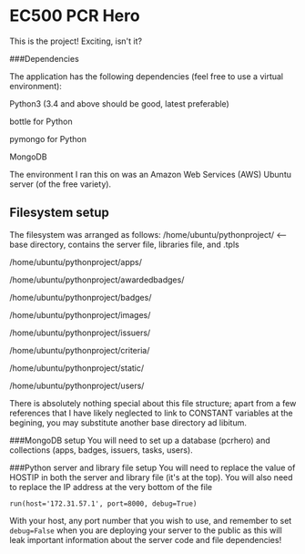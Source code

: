 # EC500 PCR Hero
This is the project! Exciting, isn't it?

###Dependencies

The application has the following dependencies (feel free to use a virtual environment):

Python3 (3.4 and above should be good, latest preferable)

bottle for Python

pymongo for Python

MongoDB

The environment I ran this on was an Amazon Web Services (AWS) Ubuntu server (of the free variety).

## Filesystem setup
The filesystem was arranged as follows:
/home/ubuntu/pythonproject/   <-- base directory, contains the server file, libraries file, and .tpls

/home/ubuntu/pythonproject/apps/

/home/ubuntu/pythonproject/awardedbadges/

/home/ubuntu/pythonproject/badges/

/home/ubuntu/pythonproject/images/

/home/ubuntu/pythonproject/issuers/

/home/ubuntu/pythonproject/criteria/

/home/ubuntu/pythonproject/static/

/home/ubuntu/pythonproject/users/

There is absolutely nothing special about this file structure; apart from a few references that I have likely neglected to link to CONSTANT variables at the begining, you may substitute another base directory ad libitum. 

###MongoDB setup
You will need to set up a database (pcrhero) and collections (apps, badges, issuers, tasks, users).

###Python server and library file setup
You will need to replace the value of HOSTIP in both the server and library file (it's at the top).
You will also need to replace the IP address at the very bottom of the file
```
run(host='172.31.57.1', port=8000, debug=True)
```
With your host, any port number that you wish to use, and remember to set ```debug=False``` when you are deploying your server to the public as this will leak important information about the server code and file dependencies!
